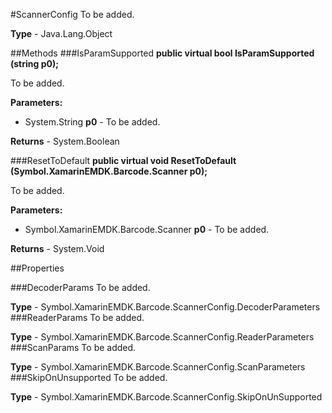#ScannerConfig
To be added.

**Type** - Java.Lang.Object

##Methods
###IsParamSupported
**public virtual bool IsParamSupported (string p0);**

To be added.

**Parameters:** 

* System.String **p0** - To be added.

**Returns** - System.Boolean

###ResetToDefault
**public virtual void ResetToDefault (Symbol.XamarinEMDK.Barcode.Scanner p0);**

To be added.

**Parameters:** 

* Symbol.XamarinEMDK.Barcode.Scanner **p0** - To be added.

**Returns** - System.Void

##Properties

###DecoderParams
To be added.

**Type** - Symbol.XamarinEMDK.Barcode.ScannerConfig.DecoderParameters
###ReaderParams
To be added.

**Type** - Symbol.XamarinEMDK.Barcode.ScannerConfig.ReaderParameters
###ScanParams
To be added.

**Type** - Symbol.XamarinEMDK.Barcode.ScannerConfig.ScanParameters
###SkipOnUnsupported
To be added.

**Type** - Symbol.XamarinEMDK.Barcode.ScannerConfig.SkipOnUnSupported


